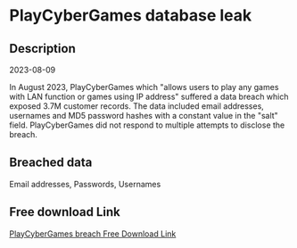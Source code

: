 # PlayCyberGames database leak

## Description

2023-08-09

In August 2023, PlayCyberGames which &quot;allows users to play any games with LAN function or games using IP address&quot; suffered a data breach which exposed 3.7M customer records. The data included email addresses, usernames and MD5 password hashes with a constant value in the &quot;salt&quot; field. PlayCyberGames did not respond to multiple attempts to disclose the breach.

## Breached data

Email addresses, Passwords, Usernames

## Free download Link

[PlayCyberGames breach Free Download Link](https://link-to.net/1229997/354.9057782035676/dynamic/?r=aHR0cHM6Ly93d3cubWVkaWFmaXJlLmNvbS92aWV3L2Q1QTNjZTRmeFFYcENVRy9wbGF5Y3liZXJnYW1lcy5jb20vZmlsZQ==)